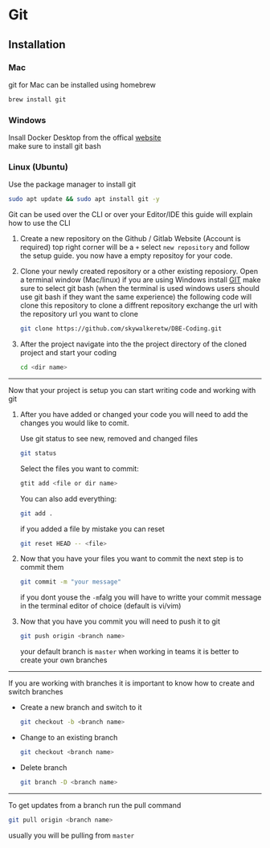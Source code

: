 # Git

## Installation
### Mac
git for Mac can be installed using homebrew
```bash
brew install git
```

### Windows
Insall Docker Desktop from the offical [website](https://git-scm.com/downloads)  
make sure to install git bash

### Linux (Ubuntu)
Use the package manager to install git
```bash
sudo apt update && sudo apt install git -y
```

Git can be used over the CLI or over your Editor/IDE this guide will explain how to use the CLI

1. Create a new repository on the Github / Gitlab Website (Account is required) top right corner will be a `+` select `new repository` and follow the setup guide.
you now have a empty repositoy for your code.

1. Clone your  newly created repository or a other existing reposiory. Open a terminal window (Mac/linux) if you are using Windows install [GIT](https://git-scm.com/download/) make sure to select git bash (when the terminal is used windows users should use git bash if they want the same experience) the following code will clone this repository to clone a diffrent repository exchange the url with the repository url you want to clone
    ```bash
    git clone https://github.com/skywalkeretw/DBE-Coding.git
    ```

1. After the project navigate into the the project directory of the cloned project and start your coding
    ```bash
    cd <dir name>
    ```

---

Now that your project is setup you can start writing code and working with git

1. After you have added or changed your code you will need to add the changes you would like to comit.

    Use git status to see new, removed and changed files
    ```bash
    git status
    ```
    Select the files you want to commit:
    ```bash
    gtit add <file or dir name>
    ```
    You can also add everything:
    ```bash
    git add .
    ```
    if you added a file by mistake you can reset 
    ```bash
    git reset HEAD -- <file>
    ```

1. Now that you have your files you want to commit the next step is to commit them
    ```bash
    git commit -m "your message"
    ```
    if you dont youse the `-m`falg you will have to writte your commit message in the terminal editor of choice (default is vi/vim) 

1. Now that you have you commit you will need to push it to git
    ```bash
    git push origin <branch name>
    ````
    your default branch is `master` when working in teams it is better to create your own branches 

---

If you are working with branches it is important to know how to create and switch branches

- Create a new branch and switch to it
    ```bash
    git checkout -b <branch name>
    ```

- Change to an existing branch
    ```bash
    git checkout <branch name>
    ````

- Delete branch
    ```bash
    git branch -D <branch name>
    ````

---

To get updates from a branch run the pull command  
```bash
git pull origin <branch name>
```

usually you will be pulling from `master`